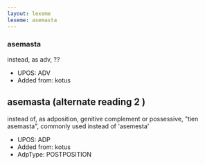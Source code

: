 ```yaml
---
layout: lexeme
lexeme: asemasta
---
```


###  asemasta

instead, as adv, ??
* UPOS:  ADV
* Added from:  kotus


## asemasta (alternate reading 2 )

instead of, as adposition, genitive complement or possessive, "tien asemasta", commonly used instead of 'asemesta'
* UPOS:  ADP
* Added from:  kotus
* AdpType:  POSTPOSITION

